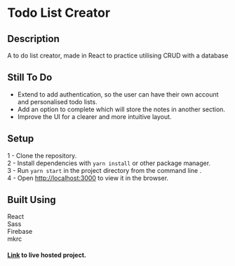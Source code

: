 # Todo List Creator

## Description
A to do list creator, made in React to practice utilising CRUD with a database

## Still To Do
* Extend to add authentication, so the user can have their own account and personalised todo lists.
* Add an option to complete which will store the notes in another section.
* Improve the UI for a clearer and more intuitive layout.

## Setup
1 - Clone the repository.\
2 - Install dependencies with ```yarn install``` or other package manager.\
3 - Run ```yarn start``` in the project directory from the command line .\
4 - Open [http://localhost:3000](http://localhost:3000) to view it in the browser.

## Built Using
React\
Sass\
Firebase\
mkrc

#### [Link](https://todo.petedev.co.uk/) to live hosted project.
